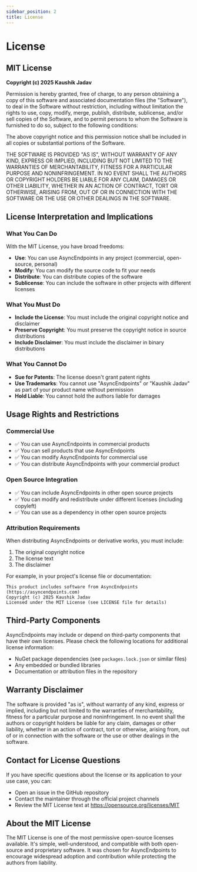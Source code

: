 ```yaml
---
sidebar_position: 2
title: License
---
```


# License

## MIT License

**Copyright (c) 2025 Kaushik Jadav**

Permission is hereby granted, free of charge, to any person obtaining a copy
of this software and associated documentation files (the "Software"), to deal
in the Software without restriction, including without limitation the rights
to use, copy, modify, merge, publish, distribute, sublicense, and/or sell
copies of the Software, and to permit persons to whom the Software is
furnished to do so, subject to the following conditions:

The above copyright notice and this permission notice shall be included in all
copies or substantial portions of the Software.

THE SOFTWARE IS PROVIDED "AS IS", WITHOUT WARRANTY OF ANY KIND, EXPRESS OR
IMPLIED, INCLUDING BUT NOT LIMITED TO THE WARRANTIES OF MERCHANTABILITY,
FITNESS FOR A PARTICULAR PURPOSE AND NONINFRINGEMENT. IN NO EVENT SHALL THE
AUTHORS OR COPYRIGHT HOLDERS BE LIABLE FOR ANY CLAIM, DAMAGES OR OTHER
LIABILITY, WHETHER IN AN ACTION OF CONTRACT, TORT OR OTHERWISE, ARISING FROM,
OUT OF OR IN CONNECTION WITH THE SOFTWARE OR THE USE OR OTHER DEALINGS IN THE
SOFTWARE.

## License Interpretation and Implications

### What You Can Do

With the MIT License, you have broad freedoms:

- **Use**: You can use AsyncEndpoints in any project (commercial, open-source, personal)
- **Modify**: You can modify the source code to fit your needs
- **Distribute**: You can distribute copies of the software
- **Sublicense**: You can include the software in other projects with different licenses

### What You Must Do

- **Include the License**: You must include the original copyright notice and disclaimer
- **Preserve Copyright**: You must preserve the copyright notice in source distributions
- **Include Disclaimer**: You must include the disclaimer in binary distributions

### What You Cannot Do

- **Sue for Patents**: The license doesn't grant patent rights
- **Use Trademarks**: You cannot use "AsyncEndpoints" or "Kaushik Jadav" as part of your product name without permission
- **Hold Liable**: You cannot hold the authors liable for damages

## Usage Rights and Restrictions

### Commercial Use

- ✅ You can use AsyncEndpoints in commercial products
- ✅ You can sell products that use AsyncEndpoints
- ✅ You can modify AsyncEndpoints for commercial use
- ✅ You can distribute AsyncEndpoints with your commercial product

### Open Source Integration

- ✅ You can include AsyncEndpoints in other open source projects
- ✅ You can modify and redistribute under different licenses (including copyleft)
- ✅ You can use as a dependency in other open source projects

### Attribution Requirements

When distributing AsyncEndpoints or derivative works, you must include:

1. The original copyright notice
2. The license text
3. The disclaimer

For example, in your project's license file or documentation:

```
This product includes software from AsyncEndpoints (https://asyncendpoints.com)
Copyright (c) 2025 Kaushik Jadav
Licensed under the MIT License (see LICENSE file for details)
```

## Third-Party Components

AsyncEndpoints may include or depend on third-party components that have their own licenses. Please check the following locations for additional license information:

- NuGet package dependencies (see `packages.lock.json` or similar files)
- Any embedded or bundled libraries
- Documentation or attribution files in the repository

## Warranty Disclaimer

The software is provided "as is", without warranty of any kind, express or implied, including but not limited to the warranties of merchantability, fitness for a particular purpose and noninfringement. In no event shall the authors or copyright holders be liable for any claim, damages or other liability, whether in an action of contract, tort or otherwise, arising from, out of or in connection with the software or the use or other dealings in the software.

## Contact for License Questions

If you have specific questions about the license or its application to your use case, you can:

- Open an issue in the GitHub repository
- Contact the maintainer through the official project channels
- Review the MIT License text at https://opensource.org/licenses/MIT

## About the MIT License

The MIT License is one of the most permissive open-source licenses available. It's simple, well-understood, and compatible with both open-source and proprietary software. It was chosen for AsyncEndpoints to encourage widespread adoption and contribution while protecting the authors from liability.